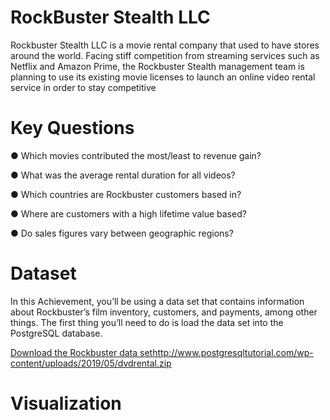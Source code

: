 # RockBuster Stealth LLC
Rockbuster Stealth LLC is a movie rental company that used to have stores around the
world. Facing stiff competition from streaming services such as Netflix and Amazon Prime,
the Rockbuster Stealth management team is planning to use its existing movie licenses to
launch an online video rental service in order to stay competitive

# Key Questions
● Which movies contributed the most/least to revenue gain?

● What was the average rental duration for all videos?

● Which countries are Rockbuster customers based in?

● Where are customers with a high lifetime value based?

● Do sales figures vary between geographic regions?

# Dataset
In this Achievement, you’ll be using a data set that contains information about Rockbuster’s
film inventory, customers, and payments, among other things. The first thing you’ll need to
do is load the data set into the PostgreSQL database.

[Download the Rockbuster data set](http://www.postgresqltutorial.com/wp-content/uploads/2019/05/dvdrental.zip)http://www.postgresqltutorial.com/wp-content/uploads/2019/05/dvdrental.zip

# Visualization

